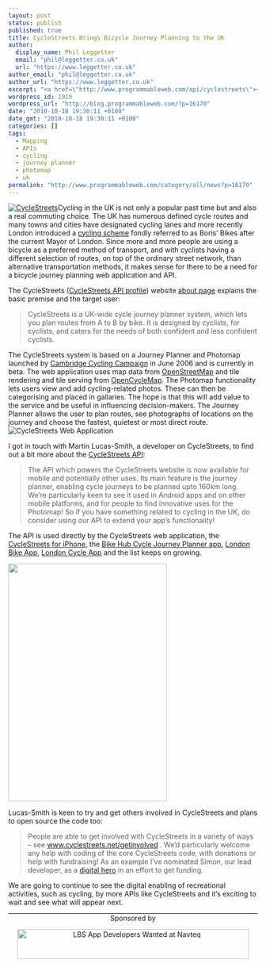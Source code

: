 ```yaml
---
layout: post
status: publish
published: true
title: CycleStreets Brings Bicycle Journey Planning to the UK
author:
  display_name: Phil Leggetter
  email: "phil@leggetter.co.uk"
  url: "https://www.leggetter.co.uk"
author_email: "phil@leggetter.co.uk"
author_url: "https://www.leggetter.co.uk"
excerpt: "<a href=\"http://www.programmableweb.com/api/cyclestreets\"><img alt=\"CycleStreets\" src=\"http://www.programmableweb.com/images/apis/at2251.png\" class=\"imgRight\" /></a>Cycling in the UK is not only a popular past time but and also a real commuting choice. The UK has numerous defined cycle routes and many towns and cities have designated cycling lanes and more recently London introduced a <a href=\"http://www.tfl.gov.uk/roadusers/cycling/14808.aspx\">cycling scheme</a> fondly referred to as Boris' Bikes after the current Mayor of London. Since more and more people are using a bicycle as a preferred method of transport, and with cyclists having a different selection of routes, on top of the ordinary street network, than alternative transportation methods, it makes sense for there to be a need for a bicycle journey planning web application and API."
wordpress_id: 1919
wordpress_url: "http://blog.programmableweb.com/?p=16170"
date: "2010-10-18 19:30:11 +0100"
date_gmt: "2010-10-18 19:30:11 +0100"
categories: []
tags:
  - Mapping
  - APIs
  - cycling
  - journey planner
  - photomap
  - uk
permalink: "http://www.programmableweb.com/category/all/news?p=16170"
---
```


<p><a href="http://www.programmableweb.com/api/cyclestreets"><img alt="CycleStreets" src="http://www.programmableweb.com/images/apis/at2251.png" class="imgRight"/></a>Cycling in the UK is not only a popular past time but and also a real commuting choice. The UK has numerous defined cycle routes and many towns and cities have designated cycling lanes and more recently London introduced a <a href="http://www.tfl.gov.uk/roadusers/cycling/14808.aspx">cycling scheme</a> fondly referred to as Boris&#8217; Bikes after the current Mayor of London. Since more and more people are using a bicycle as a preferred method of transport, and with cyclists having a different selection of routes, on top of the ordinary street network, than alternative transportation methods, it makes sense for there to be a need for a bicycle journey planning web application and API.</p>
<p>The CycleStreets (<a href="http://www.programmableweb.com/api/cyclestreets">CycleStreets API profile</a>) website <a href="http://www.cyclestreets.net/about/">about page</a> explains the basic premise and the target user:</p>
<blockquote><p>CycleStreets is a UK-wide cycle journey planner system, which lets you plan routes from A to B by bike. It is designed by cyclists, for cyclists, and caters for the needs of both confident and less confident cyclists.</p>
</blockquote>
<p>The CycleStreets system is based on a Journey Planner and Photomap launched by <a href="http://www.camcycle.org.uk/">Cambridge Cycling Campaign</a> in June 2006 and is currently in beta. The web application uses map data from <a href="http://www.openstreetmap.org/">OpenStreetMap</a> and tile rendering and tile serving from <a href="http://www.opencyclemap.org/">OpenCycleMap</a>. The Photomap functionality lets users view and add cycling-related photos. These can then be categorising and placed in gallaries. The hope is that this will add value to the service and be useful in influencing decision-makers. The Journey Planner allows the user to plan routes, see photographs of locations on the journey and choose the fastest, quietest or most direct route.  <img style="max-width: 800px;" src="http://blog.programmableweb.com/wp-content/CycleStreetsWebApp.png" alt="CycleStreets Web Application" /></p>
<p>I got in touch with Martin Lucas-Smith, a developer on CycleStreets, to find out a bit more about the <a href="http://www.cyclestreets.net/api/">CycleStreets API</a>:</p>
<blockquote><p>The API which powers the CycleStreets website is now available for mobile and potentially other uses. Its main feature is the journey planner, enabling cycle journeys to be planned upto 160km long. We&#8217;re particularly keen to see it used in Android apps and on other mobile platforms, and for people to find innovative uses for the Photomap! So if you have something related to cycling in the UK, do consider using our API to extend your app&#8217;s functionality!</p>
</blockquote>
<p>The API is used directly by the CycleStreets web application, the <a href="http://www.cyclestreets.net/mobile/">CycleStreets for iPhone</a>, the <a href="http://itunes.apple.com/gb/app/bike-hub-cycle-journey-planner/id391782662?mt=8">Bike Hub Cycle Journey Planner app</a>, <a href="http://www.londonbikeapp.com/">London Bike App</a>, <a href="http://www.londoncycleapp.com/">London Cycle App</a> and the list keeps on growing.</p>
<p><img class="aligncenter" style="max-width: 800px;" src="http://blog.programmableweb.com/wp-content/cyclestreetsiphone.png" alt="" width="320" height="480" /></p>
<p>Lucas-Smith is keen to try and get others involved in CycleStreets and plans to open source the code too:</p>
<blockquote><p>People are able to get involved with CycleStreets in a variety of ways &#8211; see <a href="http://blog.programmableweb.com/2010/10/18/cyclestreets-brings-bicycle-journey-planning-to-the-uk/www.cyclestreets.net/getinvolved">www.cyclestreets.net/getinvolved</a> . We&#8217;d particularly welcome any help with coding of the core CycleStreets code, with donations or help with fundraising! As an example I&#8217;ve nominated Simon, our lead developer, as a <a href="http://www.talk-talk.mirror.co.uk/region-e-anglia.htm">digital hero</a> in an effort to get funding.</p>
</blockquote>
<p>We are going to continue to see the digital enabling of recreational activities, such as cycling, by more APIs like CycleStreets and it&#8217;s exciting to wait and see what will appear next.</p>
<p>
<p style="border-top:1px solid black;" align="center">Sponsored by</p>
<p align="center"><a href='http://www.programmableweb.com/adserver/www/delivery/ck.php?oaparams=2__bannerid=268__zoneid=33__cb=6aae475e9d__oadest=http://www.NN4D.com/appwarehouse/developerswanted' ><img src='http://www.programmableweb.com/adserver/www/images/ecdb2352bc897a6c4a6423efe00d4418.jpg' width='468' height='60' alt='LBS App Developers Wanted at Navteq' title='LBS App Developers Wanted at Navteq' border='0' /></a>
<div id='beacon_6aae475e9d'><img src='http://www.programmableweb.com/adserver/www/delivery/lg.php?bannerid=268&amp;campaignid=140&amp;zoneid=33&amp;cb=6aae475e9d' width='0' height='0' alt='' style='width: 0px; height: 0px;' /></div></p>
